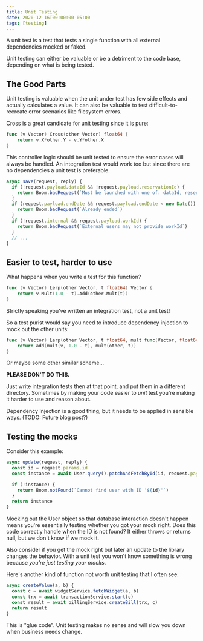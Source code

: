 ```yaml
---
title: Unit Testing
date: 2020-12-16T00:00:00-05:00
tags: [testing]
---
```


A unit test is a test that tests a single function with all external dependencies mocked or faked.

Unit testing can either be valuable or be a detriment to the code base, depending on what is being tested.

<!--more-->

## The Good Parts

Unit testing is valuable when the unit under test has few side effects and actually calculates a value. It can also be valuable to test difficult-to-recreate error scenarios like filesystem errors.

Cross is a great candidate for unit testing since it is pure:

```go
func (v Vector) Cross(other Vector) float64 {
	return v.X*other.Y - v.Y*other.X
}
```

This controller logic should be unit tested to ensure the error cases will always be handled. An integration test would work too but since there are no dependencies a unit test is preferable.

```javascript
async save(request, reply) {
  if (!request.payload.dataId && !request.payload.reservationId) {
    return Boom.badRequest(`Must be launched with one of: dataId, reservationId`)
  }
  if (request.payload.endDate && request.payload.endDate < new Date()) {
    return Boom.badRequest(`Already ended`)
  }
  if (!request.internal && request.payload.workId) {
    return Boom.badRequest(`External users may not provide workId`)
  }
  // ...
}
```

## Easier to test, harder to use

What happens when you write a test for this function?

```go
func (v Vector) Lerp(other Vector, t float64) Vector {
	return v.Mult(1.0 - t).Add(other.Mult(t))
}
```

Strictly speaking you've written an integration test, not a unit test!

So a test purist would say you need to introduce dependency injection to mock out the other units:

```go
func (v Vector) Lerp(other Vector, t float64, mult func(Vector, float64) Vector, add func(Vector, Vector) Vector) Vector {
    return add(mult(v, 1.0 - t), mult(other, t))
}
```

Or maybe some other similar scheme...

**PLEASE DON'T DO THIS.**

Just write integration tests then at that point, and put them in a different directory. Sometimes by making your code easier to *unit* test you're making it harder to use and reason about.

Dependency Injection is a good thing, but it needs to be applied in sensible ways. (TODO: Future blog post?)

## Testing the mocks

Consider this example:

```javascript
async update(request, reply) {
  const id = request.params.id
  const instance = await User.query().patchAndFetchById(id, request.payload)

  if (!instance) {
    return Boom.notFound(`Cannot find user with ID '${id}'`)
  }
  return instance
}
```

Mocking out the User object so that database interaction doesn't happen means you're essentially testing whether you got your mock right. Does this code correctly handle when the ID is not found? It either throws or returns null, but we don't know if we mock it.

Also consider if you get the mock right but later an update to the library changes the behavior. With a unit test you won't know something is wrong because *you're just testing your mocks*.

Here's another kind of function not worth unit testing that I often see:

```javascript
async createValue(a, b) {
  const c = await widgetService.fetchWidget(a, b)
  const trx = await transactionService.start(c)
  const result = await billingService.createBill(trx, c)
  return result
}
```

This is "glue code". Unit testing makes no sense and will slow you down when business needs change.
